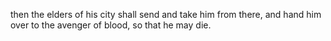 then the elders of his city shall send and take him from there, and hand him over to the avenger of blood, so that he may die.
